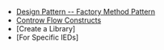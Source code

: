 - [Design Pattern -- Factory Method Pattern](../c++/factory-method-pattern.md)
- [Controw Flow Constructs](../cmake/control-flow-constructs.md)
- [Create a Library]
- [For Specific IEDs]
